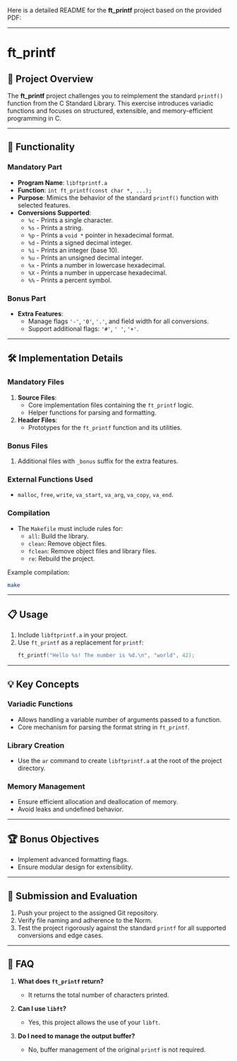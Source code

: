 Here is a detailed README for the **ft_printf** project based on the provided PDF:

---

# ft_printf

## 📜 Project Overview
The **ft_printf** project challenges you to reimplement the standard `printf()` function from the C Standard Library. This exercise introduces variadic functions and focuses on structured, extensible, and memory-efficient programming in C.

---

## 🚀 Functionality

### **Mandatory Part**
- **Program Name**: `libftprintf.a`
- **Function**: `int ft_printf(const char *, ...);`
- **Purpose**: Mimics the behavior of the standard `printf()` function with selected features.
- **Conversions Supported**:
  - `%c` - Prints a single character.
  - `%s` - Prints a string.
  - `%p` - Prints a `void *` pointer in hexadecimal format.
  - `%d` - Prints a signed decimal integer.
  - `%i` - Prints an integer (base 10).
  - `%u` - Prints an unsigned decimal integer.
  - `%x` - Prints a number in lowercase hexadecimal.
  - `%X` - Prints a number in uppercase hexadecimal.
  - `%%` - Prints a percent symbol.

### **Bonus Part**
- **Extra Features**:
  - Manage flags `'-'`, `'0'`, `'.'`, and field width for all conversions.
  - Support additional flags: `'#'`, `' '`, `'+'`.

---

## 🛠️ Implementation Details

### **Mandatory Files**
1. **Source Files**: 
   - Core implementation files containing the `ft_printf` logic.
   - Helper functions for parsing and formatting.
2. **Header Files**:
   - Prototypes for the `ft_printf` function and its utilities.

### **Bonus Files**
1. Additional files with `_bonus` suffix for the extra features.

### **External Functions Used**
- `malloc`, `free`, `write`, `va_start`, `va_arg`, `va_copy`, `va_end`.

### **Compilation**
- The `Makefile` must include rules for:
  - `all`: Build the library.
  - `clean`: Remove object files.
  - `fclean`: Remove object files and library files.
  - `re`: Rebuild the project.

Example compilation:
```bash
make
```

---

## 📋 Usage

1. Include `libftprintf.a` in your project.
2. Use `ft_printf` as a replacement for `printf`:
   ```c
   ft_printf("Hello %s! The number is %d.\n", "world", 42);
   ```

---

## 💡 Key Concepts

### **Variadic Functions**
- Allows handling a variable number of arguments passed to a function.
- Core mechanism for parsing the format string in `ft_printf`.

### **Library Creation**
- Use the `ar` command to create `libftprintf.a` at the root of the project directory.

### **Memory Management**
- Ensure efficient allocation and deallocation of memory.
- Avoid leaks and undefined behavior.

---

## 🏆 Bonus Objectives
- Implement advanced formatting flags.
- Ensure modular design for extensibility.

---

## 📂 Submission and Evaluation

1. Push your project to the assigned Git repository.
2. Verify file naming and adherence to the Norm.
3. Test the project rigorously against the standard `printf` for all supported conversions and edge cases.

---

## 🤔 FAQ

1. **What does `ft_printf` return?**
   - It returns the total number of characters printed.

2. **Can I use `libft`?**
   - Yes, this project allows the use of your `libft`.

3. **Do I need to manage the output buffer?**
   - No, buffer management of the original `printf` is not required.
